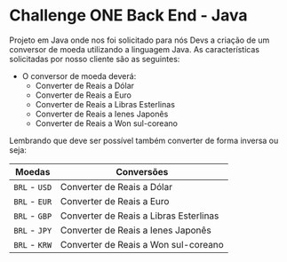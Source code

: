 # Challenge ONE Back End - Java


Projeto em Java onde nos foi solicitado para nós Devs a criação de um conversor de moeda utilizando a linguagem Java. As características solicitadas por nosso cliente são as seguintes:

- O conversor de moeda deverá:
     - Converter de Reais a Dólar
     - Converter de Reais a Euro
     - Converter de Reais a Libras Esterlinas
     - Converter de Reais a Ienes Japonês     
     - Converter de Reais a Won sul-coreano

Lembrando que deve ser possível também converter de forma inversa ou seja:

  | Moedas         | Conversões                            |
  | -------------- | ------------------------------------- |
  | `BRL` - `USD`  | Converter de Reais a Dólar            |
  | `BRL` - `EUR`  | Converter de Reais a Euro             |
  | `BRL` - `GBP`  | Converter de Reais a Libras Esterlinas|
  | `BRL` - `JPY`  | Converter de Reais a Ienes Japonês    |
  | `BRL` - `KRW`  | Converter de Reais a Won sul-coreano  |
  
